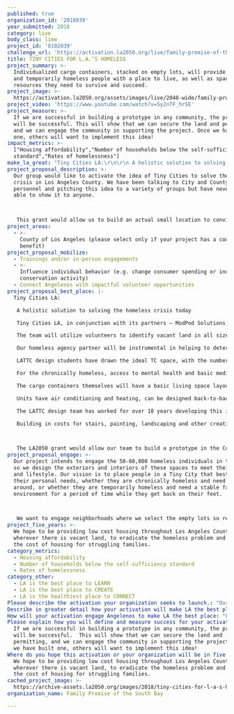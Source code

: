 ```yaml
---
published: true
organization_id: '2018039'
year_submitted: 2018
category: live
body_class: lime
project_id: '8102039'
challenge_url: 'https://activation.la2050.org/live/family-promise-of-the-south-bay/'
title: TINY CITIES FOR L.A.’S HOMELESS
project_summary: >-
  Individualized cargo containers, stacked on empty lots, will provide chronic
  and temporarily homeless people with a place to live, as well as space for the
  resources they need to survive and succeed.
project_image: >-
  https://activation.la2050.org/assets/images/live/2048-wide/family-promise-of-the-south-bay.jpg
project_video: 'https://www.youtube.com/watch?v=5y2nTF_hrSE'
project_measure: >-
  If we are successful in building a prototype in any community, the project
  will be successful. This will show that we can secure the land and permitting,
  and we can engage the community in supporting the project. Once we have built
  one, others will want to implement this idea!
impact_metrics: >-
  ["Housing affordability","Number of households below the self-sufficiency
  standard","Rates of homelessness"]
make_la_great: "Tiny Cities LA:\r\n\r\n A holistic solution to solving the homeless crisis today\r\n\r\n Tiny Cities LA, in conjunction with its partners — ModPod Solutions; Dept of Architecture & Design, Los Angeles Trade Technical College; and Nick Rasmussen, Executive Director of Family Promise of the South Bay — intends to build Tiny Cities (“TC’s”) throughout Los Angeles County.\r\n\r\n The team will utilize volunteers to identify vacant land in all sizes throughout the County, and to determine ownership. Small parcels that are geographically close to other vacant land would allow resources to be spread among the TC’s within close proximity of each other. Public transportation corridors, particularly LA Metro, are ideal building areas, and legislation pending in Sacramento relative to building along public transportation corridors may facilitate this project.\r\n\r\n Our homeless agency partner will be instrumental in helping to determine the homeless needs in each community: chronic? drug, alcohol, other mental illness? temporarily homeless families? need education or employment skills? skilled but without employment?\r\n\r\n LATTC design students have drawn the ideal TC space, with the number of residents on approximately ½ block equaling 96. Resources will fit the population, with nutritional food being primary in every community.\r\n\r\n For the chronically homeless, access to mental health and basic medical services are likely important. Families may need educational and vocational counseling, access to computers, and creative “maker-spaces.” All of these would be undertaken with experts in the field and with engaged community volunteers.\r\n\r\n The cargo containers themselves will have a basic living space layout; these can be modified easily for the number of people to be housed in a unit. Architectural students have developed vertical trellises, kinetic canopies for roof gardens, 3D printing recycled fences and tensegrity towers to create, identify and help the energy network in some of their designs. All TC’s will utilize renewable energy and sustainable solutions to the maximum extent possible.\r\n\r\n Units have air conditioning and heating, can be designed back-to-back or multi-layered to provide for more living space, and only have to be hooked up to water to be functional. Pumping the black water is the only on-going maintenance. Units on the ground floor will meet ADA accessibility standards.\r\n\r\n The LATTC design team has worked for over 10 years developing this idea, with partnerships in architecture, engineering and construction, as well as product manufacture.\r\n\r\n Building in costs for stairs, painting, landscaping and other creative aspects, it is estimated that 2 people could be housed for $100,000.\r\n\r\n\r\n\r\n The LA2050 grant would allow our team to build a prototype in the County that would clearly show the integrity of this concept. ModPod Solutions, the cargo container provider, will adapt its costs to assure that one resource unit and one housing unit can be built on the designated TC#1."
project_proposal_description: >-
  Our group would like to activate the idea of Tiny Cities to solve the homeless
  crisis in Los Angeles County. We have been talking to City and County
  personnel and pitching this idea to a variety of groups but have never been
  able to show it to anyone.



   This grant would allow us to build an actual small location to convince government and communities that this idea is a real solution to the homeless problem.
project_areas:
  - >-
    County of Los Angeles (please select only if your project has a countywide
    benefit)
project_proposal_mobilize:
  - Trainings and/or in-person engagements
  - >-
    Influence individual behavior (e.g. change consumer spending or increase
    conservation activity)
  - Connect Angelenos with impactful volunteer opportunities
project_proposal_best_place: |-
  Tiny Cities LA:

   A holistic solution to solving the homeless crisis today

   Tiny Cities LA, in conjunction with its partners — ModPod Solutions; Dept of Architecture & Design, Los Angeles Trade Technical College; and Nick Rasmussen, Executive Director of Family Promise of the South Bay — intends to build Tiny Cities (“TC’s”) throughout Los Angeles County.

   The team will utilize volunteers to identify vacant land in all sizes throughout the County, and to determine ownership. Small parcels that are geographically close to other vacant land would allow resources to be spread among the TC’s within close proximity of each other. Public transportation corridors, particularly LA Metro, are ideal building areas, and legislation pending in Sacramento relative to building along public transportation corridors may facilitate this project.

   Our homeless agency partner will be instrumental in helping to determine the homeless needs in each community: chronic? drug, alcohol, other mental illness? temporarily homeless families? need education or employment skills? skilled but without employment?

   LATTC design students have drawn the ideal TC space, with the number of residents on approximately ½ block equaling 96. Resources will fit the population, with nutritional food being primary in every community.

   For the chronically homeless, access to mental health and basic medical services are likely important. Families may need educational and vocational counseling, access to computers, and creative “maker-spaces.” All of these would be undertaken with experts in the field and with engaged community volunteers.

   The cargo containers themselves will have a basic living space layout; these can be modified easily for the number of people to be housed in a unit. Architectural students have developed vertical trellises, kinetic canopies for roof gardens, 3D printing recycled fences and tensegrity towers to create, identify and help the energy network in some of their designs. All TC’s will utilize renewable energy and sustainable solutions to the maximum extent possible.

   Units have air conditioning and heating, can be designed back-to-back or multi-layered to provide for more living space, and only have to be hooked up to water to be functional. Pumping the black water is the only on-going maintenance. Units on the ground floor will meet ADA accessibility standards.

   The LATTC design team has worked for over 10 years developing this idea, with partnerships in architecture, engineering and construction, as well as product manufacture.

   Building in costs for stairs, painting, landscaping and other creative aspects, it is estimated that 2 people could be housed for $100,000.



   The LA2050 grant would allow our team to build a prototype in the County that would clearly show the integrity of this concept. ModPod Solutions, the cargo container provider, will adapt its costs to assure that one resource unit and one housing unit can be built on the designated TC#1.
project_proposal_engage: >-
  Our project intends to engage the 50-60,000 homeless individuals in the County
  so we design the exteriors and interiors of these spaces to meet their needs
  and lifestyle. Our vision is to place people in a Tiny City that best meets
  their personal needs, whether they are chronically homeless and need to move
  around, or whether they are temporarily homeless and need a stable family
  environment for a period of time while they get back on their feet.



   We want to engage neighborhoods where we select the empty lots so residents can be helped to feel comfortable about the project; and we want to use volunteers in each community to help with the resource offering and the maintenance of the premises. We plan to reach out to homeless agencies within each community to determine how best to engage and utilize these citizens.
project_five_years: >-
  We hope to be providing low cost housing throughout Los Angeles County,
  wherever there is vacant land, to eradicate the homeless problem and alleviate
  the cost of housing for struggling families.
category_metrics:
  - Housing affordability
  - Number of households below the self-sufficiency standard
  - Rates of homelessness
category_other:
  - LA is the best place to LEARN
  - LA is the best place to CREATE
  - LA is the healthiest place to CONNECT
Please describe the activation your organization seeks to launch.: "Our group would like to activate the idea of Tiny Cities to solve the homeless crisis in Los Angeles County.  We have been talking to City and County personnel and pitching this idea to a variety of groups but have never been able to show it to anyone.  \r\n\r\nThis grant would allow us to build an actual small location to convince government and communities that this idea is a real solution to the homeless problem."
Describe in greater detail how your activation will make LA the best place?: "Tiny Cities LA: \r\nA holistic solution to solving the homeless crisis today\r\nTiny Cities LA, in conjunction with its partners — ModPod Solutions;  Dept of Architecture & Design, Los Angeles Trade Technical College; and Nick Rasmussen, Executive Director of Family Promise of the South Bay — intends to build Tiny Cities (“TC’s”) throughout Los Angeles County.\r\nThe team will utilize volunteers to identify vacant land in all sizes throughout the County, and to determine ownership.  Small parcels that are geographically close to other vacant land would allow resources to be spread among the TC’s within close proximity of each other.  Public transportation corridors, particularly LA Metro, are ideal building areas, and legislation pending in Sacramento relative to building along public transportation corridors may facilitate this project.\r\nOur homeless agency partner will be instrumental in helping to determine the homeless needs in each community:  chronic? drug, alcohol, other mental illness? temporarily homeless families?  need education or employment skills?  skilled but without employment?\r\nLATTC design students have drawn the ideal TC space, with the number of residents on approximately ½ block equaling 96.  Resources will fit the population, with nutritional food being primary in every community.\r\nFor the chronically homeless, access to mental health and basic medical services are likely important.  Families may need educational and vocational counseling, access to computers, and creative “maker-spaces.”  All of these would be undertaken with experts in the field and with engaged community volunteers.\r\nThe cargo containers themselves will have a basic living space layout;  these can be modified easily for the number of people to be housed in a unit.  Architectural students have developed vertical trellises, kinetic canopies for roof gardens, 3D printing recycled fences and tensegrity towers to create, identify and help the energy network in some of their designs.  All TC’s will utilize renewable energy and sustainable solutions to the maximum extent possible.\r\nUnits have air conditioning and heating, can be designed back-to-back or multi-layered to provide for more living space, and only have to be hooked up to water to be functional.  Pumping the black water is the only on-going maintenance.  Units on the ground floor will meet ADA accessibility standards.  \r\nThe LATTC design team has worked for over 10 years developing this idea, with partnerships in architecture, engineering and construction, as well as product manufacture.\r\nBuilding in costs for stairs, painting, landscaping and other creative aspects, it is estimated that 2 people could be housed for $100,000.  \r\n\r\nThe LA2050 grant would allow our team to build a prototype in the County that would clearly show the integrity of this concept.  ModPod Solutions, the cargo container provider, will adapt its costs to assure that one resource unit and one housing unit can be built on the designated TC#1.\r\n\r\n"
How will your activation engage Angelenos to make LA the best place: "Our project intends to engage the 50-60,000 homeless individuals in the County so we design the exteriors and interiors of these spaces to meet their needs and lifestyle.  Our vision is to place people in a Tiny City that best meets their personal needs, whether they are chronically homeless and need to move around, or whether they are temporarily homeless and need a stable family environment for a period of time while they get back on their feet.\r\n\r\nWe want to engage neighborhoods where we select the empty lots so residents can be helped to feel comfortable about the project;  and we want to use volunteers in each community to help with the resource offering and the maintenance of the premises.  We plan to reach out to homeless agencies within each community to determine how best to engage and utilize these citizens.\r\n"
Please explain how you will define and measure success for your activation.: >-
  If we are successful in building a prototype in any community, the project
  will be successful.  This will show that we can secure the land and
  permitting, and we can engage the community in supporting the project.  Once
  we have built one, others will want to implement this idea!
Where do you hope this activation or your organization will be in five years?: >-
  We hope to be providing low cost housing throughout Los Angeles County,
  wherever there is vacant land, to eradicate the homeless problem and alleviate
  the cost of housing for struggling families.
cached_project_image: >-
  https://archive-assets.la2050.org/images/2018/tiny-cities-for-l-a-s-homeless/activation.la2050.org/assets/images/live/2048-wide/family-promise-of-the-south-bay.jpg
organization_name: Family Promise of the South Bay

---
```

